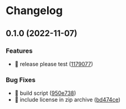 # Changelog

## 0.1.0 (2022-11-07)


### Features

* 🎸 release please test ([1179077](https://github.com/eiymba/ARCadia/commit/1179077d828d6281432a21b14e3450a6fa402995))


### Bug Fixes

* 🐛 build script ([950e738](https://github.com/eiymba/ARCadia/commit/950e73857c1447d1ecc73c0133c1af43b502b7ae))
* 🐛 include license in zip archive ([bd474ce](https://github.com/eiymba/ARCadia/commit/bd474ce60f077df6fe80dd82eebdc9ed32a406c5))

